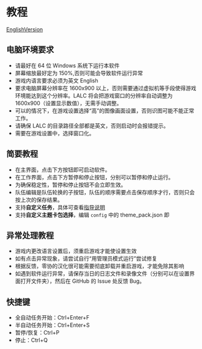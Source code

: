# 教程
[EnglishVersion](manual_en.md)
## 电脑环境要求
- 请最好在 64 位 Windows 系统下运行本软件
- 屏幕缩放最好定为 150%,否则可能会导致软件运行异常
- 游戏内语言要求必须为英文 English
- 要求电脑屏幕分辨率在 1600x900 以上，否则需要通过虚拟机等手段使得游戏环境能达到这个分辨率。LALC 将会把游戏窗口的分辨率自动调整为 1600x900（设置显示数值），无需手动调整。
- 可以的情况下，在游戏设置选择“高”的图像画面设置，否则识图可能不能正常工作。
- 请确保 LALC 的目录路径全部都是英文，否则启动时会报错提示。
- 需要在游戏设置中，选择窗口化。
## 简要教程
- 在主界面，点击下方按钮即可启动软件。
- 在工作界面，点击下方暂停和停止按钮，分别可以暂停和停止运行。
- 为确保稳定性，暂停和停止按钮不会立即生效。
- 队伍编辑是队伍轮换的子按钮，队伍的顺序需要点击保存顺序才行，否则只会按上次的保存结果。
- 支持**自定义任务**，具体可查看[指导说明](json_guide_cn.md)
- 支持**自定义主题卡包选择**，编辑 `config` 中的 theme_pack.json 即
## 异常处理教程
- 游戏内更改语言设置后，须重启游戏才能使设置生效
- 如有点击异常现象，请尝试自行“用管理员模式运行”尝试修复
- 根据反馈，零协的汉化很可能需要彻底卸载并重启游戏，才能免除其影响
- 如遇到软件运行异常，请保存当日的日志文件和录像文件（分别可以在设置界面打开文件夹），然后在 GitHub 的 Issue 处反馈 Bug。
## 快捷键
- 全自动任务开始：Ctrl+Enter+F
- 半自动任务开始：Ctrl+Enter+S
- 暂停/恢复：Ctrl+P
- 停止：Ctrl+Q